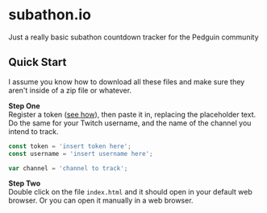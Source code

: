 # subathon.io
Just a really basic subathon countdown tracker for the Pedguin community
## Quick Start
I assume you know how to download all these files and make sure they aren't inside of a zip file or whatever.  

**Step One**  
Register a token ([see how](https://github.com/twitch-js/twitch-js#authentication)), then paste it in, replacing the placeholder text.  
Do the same for your Twitch username, and the name of the channel you intend to track.
```js
const token = 'insert token here';
const username = 'insert username here';

var channel = 'channel to track';
```  
**Step Two**  
Double click on the file `index.html` and it should open in your default web browser. Or you can open it manually in a web browser.
